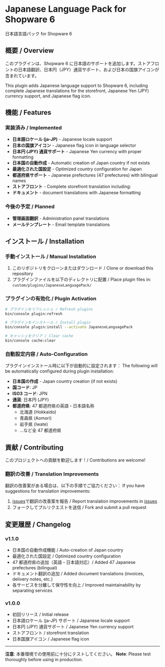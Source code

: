 # Japanese Language Pack for Shopware 6

日本語言語パック for Shopware 6

## 概要 / Overview

このプラグインは、Shopware 6 に日本語のサポートを追加します。ストアフロントの日本語翻訳、日本円（JPY）通貨サポート、および日本の国旗アイコンが含まれています。

This plugin adds Japanese language support to Shopware 6, including complete Japanese translations for the storefront, Japanese Yen (JPY) currency support, and Japanese flag icon.

## 機能 / Features

### 実装済み / Implemented

- **日本語ロケール (ja-JP)** - Japanese locale support
- **日本の国旗アイコン** - Japanese flag icon in language selector
- **日本円 (JPY) 通貨サポート** - Japanese Yen currency with proper formatting
- **日本国の自動作成** - Automatic creation of Japan country if not exists
- **最適化された国設定** - Optimized country configuration for Japan
- **都道府県サポート** - Japanese prefectures (47 prefectures) with bilingual names
- **ストアフロント** - Complete storefront translation including:
- **ドキュメント** - document translations with Japanese formatting

### 今後の予定 / Planned

- **管理画面翻訳** - Administration panel translations
- **メールテンプレート** - Email template translations

## インストール / Installation

### 手動インストール / Manual Installation

1. このリポジトリをクローンまたはダウンロード / Clone or download this repository
2. プラグインファイルを以下のディレクトリに配置 / Place plugin files in: `custom/plugins/JapaneseLanguagePack/`

### プラグインの有効化 / Plugin Activation

```bash
# プラグインをリフレッシュ / Refresh plugins
bin/console plugin:refresh

# プラグインをインストール / Install plugin
bin/console plugin:install --activate JapaneseLanguagePack

# キャッシュをクリア / Clear cache
bin/console cache:clear
```

### 自動設定内容 / Auto-Configuration

プラグインインストール時に以下が自動的に設定されます：
The following will be automatically configured during plugin installation:

- **日本国の作成** - Japan country creation (if not exists)
- **国コード**: JP
- **ISO3 コード**: JPN
- **通貨**: 日本円 (JPY)
- **都道府県**: 47 都道府県の英語・日本語名称
  - 北海道 (Hokkaido)
  - 青森県 (Aomori)
  - 岩手県 (Iwate)
  - ...など全 47 都道府県

## 貢献 / Contributing

このプロジェクトへの貢献を歓迎します！/ Contributions are welcome!

### 翻訳の改善 / Translation Improvements

翻訳の改善案がある場合は、以下の手順でご協力ください：
If you have suggestions for translation improvements:

1. [issues](../../issues)で翻訳の改善案を報告 / Report translation improvements in [issues](../../issues)
2. フォークしてプルリクエストを送信 / Fork and submit a pull request

## 変更履歴 / Changelog

### v1.1.0

- 日本国の自動作成機能 / Auto-creation of Japan country
- 最適化された国設定 / Optimized country configuration
- 47 都道府県の追加（英語・日本語対応）/ Added 47 Japanese prefectures (bilingual)
- ドキュメント翻訳の追加 / Added document translations (invoices, delivery notes, etc.)
- 各サービスを分離して保守性を向上 / Improved maintainability by separating services

### v1.0.0

- 初回リリース / Initial release
- 日本語ロケール (ja-JP) サポート / Japanese locale support
- 日本円 (JPY) 通貨サポート / Japanese Yen currency support
- ストアフロント / storefront translation
- 日本国旗アイコン / Japanese flag icon

---

**注意**: 本番環境での使用前に十分にテストしてください。
**Note**: Please test thoroughly before using in production.
